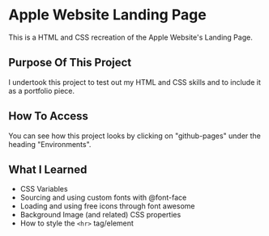 # Apple Website Landing Page

This is a HTML and CSS recreation of the Apple Website's Landing Page.

## Purpose Of This Project

I undertook this project to test out my HTML and CSS skills and to include it as a portfolio piece.

## How To Access

You can see how this project looks by clicking on "github-pages" under the heading "Environments".

## What I Learned

- CSS Variables
- Sourcing and using custom fonts with @font-face
- Loading and using free icons through font awesome
- Background Image (and related) CSS properties
- How to style the `<hr>` tag/element
